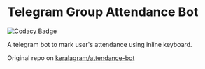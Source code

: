 # Telegram Group Attendance Bot

[![Codacy Badge](https://api.codacy.com/project/badge/Grade/46fd06cf71ea4ee8af36d08ef0416de9)](https://app.codacy.com/manual/infinity-plus/telegram_group_attendance_bot?utm_source=github.com&utm_medium=referral&utm_content=infinity-plus/telegram_group_attendance_bot&utm_campaign=Badge_Grade_Dashboard)

A telegram bot to mark user's attendance using inline keyboard.

Original repo on [keralagram/attendance-bot](https://gitlab.com/keralagram/attendance-bot)
